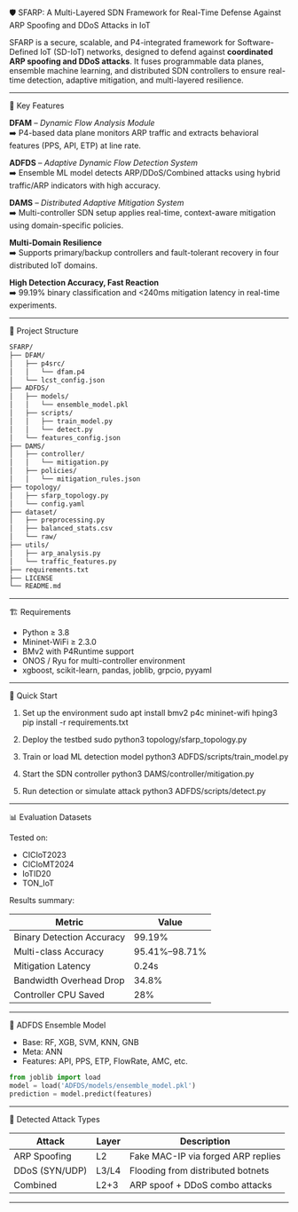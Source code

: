 
🛡️ SFARP: A Multi-Layered SDN Framework for Real-Time Defense Against ARP Spoofing and DDoS Attacks in IoT

SFARP is a secure, scalable, and P4-integrated framework for Software-Defined IoT (SD-IoT) networks, designed to defend against **coordinated ARP spoofing and DDoS attacks**. It fuses programmable data planes, ensemble machine learning, and distributed SDN controllers to ensure real-time detection, adaptive mitigation, and multi-layered resilience.

---

🧠 Key Features

**DFAM** – *Dynamic Flow Analysis Module*  
➡️ P4-based data plane monitors ARP traffic and extracts behavioral features (PPS, API, ETP) at line rate.

**ADFDS** – *Adaptive Dynamic Flow Detection System*  
➡️ Ensemble ML model detects ARP/DDoS/Combined attacks using hybrid traffic/ARP indicators with high accuracy.

**DAMS** – *Distributed Adaptive Mitigation System*  
➡️ Multi-controller SDN setup applies real-time, context-aware mitigation using domain-specific policies.

**Multi-Domain Resilience**  
➡️ Supports primary/backup controllers and fault-tolerant recovery in four distributed IoT domains.

**High Detection Accuracy, Fast Reaction**  
➡️ 99.19% binary classification and <240ms mitigation latency in real-time experiments.

---

📁 Project Structure

```bash
SFARP/
├── DFAM/
│   ├── p4src/
│   │   └── dfam.p4
│   └── lcst_config.json
├── ADFDS/
│   ├── models/
│   │   └── ensemble_model.pkl
│   ├── scripts/
│   │   ├── train_model.py
│   │   └── detect.py
│   └── features_config.json
├── DAMS/
│   ├── controller/
│   │   └── mitigation.py
│   ├── policies/
│   │   └── mitigation_rules.json
├── topology/
│   ├── sfarp_topology.py
│   └── config.yaml
├── dataset/
│   ├── preprocessing.py
│   ├── balanced_stats.csv
│   └── raw/
├── utils/
│   ├── arp_analysis.py
│   └── traffic_features.py
├── requirements.txt
├── LICENSE
└── README.md

```
---

🏗️ Requirements

- Python ≥ 3.8  
- Mininet-WiFi ≥ 2.3.0  
- BMv2 with P4Runtime support  
- ONOS / Ryu for multi-controller environment  
- xgboost, scikit-learn, pandas, joblib, grpcio, pyyaml

---

🚀 Quick Start

1. Set up the environment
    sudo apt install bmv2 p4c mininet-wifi hping3
    pip install -r requirements.txt

2. Deploy the testbed
    sudo python3 topology/sfarp_topology.py

3. Train or load ML detection model
    python3 ADFDS/scripts/train_model.py

4. Start the SDN controller
    python3 DAMS/controller/mitigation.py

5. Run detection or simulate attack
    python3 ADFDS/scripts/detect.py

---

📊 Evaluation Datasets

Tested on:
- CICIoT2023
- CICIoMT2024
- IoTID20
- TON_IoT

Results summary:

| Metric                      | Value         |
|----------------------------|---------------|
| Binary Detection Accuracy  | 99.19%        |
| Multi-class Accuracy       | 95.41%–98.71% |
| Mitigation Latency         | 0.24s         |
| Bandwidth Overhead Drop    | 34.8%         |
| Controller CPU Saved       | 28%           |

---

🧬 ADFDS Ensemble Model

- Base: RF, XGB, SVM, KNN, GNB  
- Meta: ANN  
- Features: API, PPS, ETP, FlowRate, AMC, etc.

```python
from joblib import load
model = load('ADFDS/models/ensemble_model.pkl')
prediction = model.predict(features)
```

---

🧪 Detected Attack Types

| Attack         | Layer | Description                          |
|----------------|-------|--------------------------------------|
| ARP Spoofing   | L2    | Fake MAC-IP via forged ARP replies   |
| DDoS (SYN/UDP) | L3/L4 | Flooding from distributed botnets    |
| Combined       | L2+3  | ARP spoof + DDoS combo attacks       |

---

